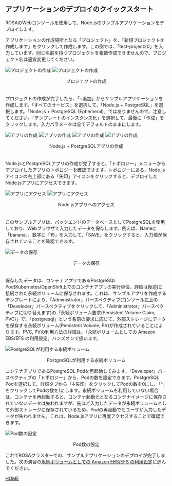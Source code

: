 ## アプリケーションのデプロイのクイックスタート

ROSAのWebコンソールを使用して、Node.jsのサンプルアプリケーションをデプロイします。

アプリケーションの作成場所となる「プロジェクト」を、「新規プロジェクトを作成します」をクリックして作成します。この例では、「test-project20」を入力しています。同じ名前を持つプロジェクトを複数作成できませんので、プロジェクト名は適宜変更してください。

![プロジェクトの作成](./images/project-create1.png)
![プロジェクトの作成](./images/project-create2.png)
<div style="text-align: center;">プロジェクトの作成</div>　　

プロジェクトの作成が完了したら、「+追加」からサンプルアプリケーションを作成します。「すべてのサービス」を選択して、「Node.js + PostgreSQL」を選択します。「Node.js + PostgreSQL (Ephemeral)」ではありませんので、注意してください。「テンプレートのインスタンス化」を選択して、最後に「作成」をクリックします。入力パラメータは全てデフォルトのままにします。

![アプリの作成](./images/add-console.png)
![アプリの作成](./images/nodejs-select.png)
![アプリの作成](./images/nodejs-create1.png)
![アプリの作成](./images/nodejs-create2.png)
<div style="text-align: center;">Node.js + PostgreSQLアプリの作成</div>　　

Node.jsとPostgreSQLアプリの作成が完了すると、「トポロジー」メニューからデプロイしたアプリのトポロジーを確認できます。トポロジーにある、Node.jsアイコンの右上部にある「矢印」アイコンをクリックすると、デプロイしたNode.jsアプリにアクセスできます。

![アプリにアクセス](./images/nodejs-route.png)
![アプリにアクセス](./images/nodejs-app.png)
<div style="text-align: center;">Node.jsアプリへのアクセス</div>　　

このサンプルアプリは、バックエンドのデータベースとしてPostgreSQLを使用しており、Webブラウザで入力したデータを保存します。例えば、Nameに「banana」、数字に「15」を入力して、「SAVE」をクリックすると、入力値が保存されていることを確認できます。

![データの保存](./images/data-create.png)
<div style="text-align: center;">データの保存</div>　

保存したデータは、コンテナアプリであるPostgreSQL Pod(Kubernetes/OpenShift上でのコンテナアプリの実行単位。詳細は後述)に接続された永続ボリュームに保存されます。これは、サンプルアプリを作成するテンプレートにより、「Administrator」パースペクティブ(コンソール左上の「Developer」パースペクティブをクリックして、「Administrator」パースペクティブに切り替えます)の「永続ボリューム要求(Persistent Volume Claim, PVC)」で、「postgresql」という名前の要求に応じて、外部ストレージにデータを保存する永続ボリューム(Persistent Volume, PV)が作成されていることによります。PVC, PVの利用方法の詳細は、「永続ボリュームとしての Amazon EBS/EFS の利用設定」ハンズオンで扱います。

![PostgreSQLが利用する永続ボリューム](./images/postgresql-pvc.png)
<div style="text-align: center;">PostgreSQLが利用する永続ボリューム</div>

コンテナアプリであるPostgreSQL Podを再起動してみます。「Developer」パースペクティブの「トポロジー」から、Podの数を設定できます。PostgreSQL Podを選択して、詳細タブから「↓矢印」をクリックしてPodの数を0にし、「^」をクリックしてPodの数を1にします。永続ボリュームを利用していない場合は、コンテナを再起動すると、コンテナ起動元となるコンテナイメージに保存されていないデータは失われますが、先ほど入力したデータが永続ボリュームとして外部ストレージに保存されているため、Podの再起動でもユーザが入力したデータが失われません。これは、Node.jsアプリに再度アクセスすることで確認できます。

![Pod数の設定](./images/pod-num.png)
<div style="text-align: center;">Pod数の設定</div>

これでROSAクラスターでの、サンプルアプリケーションのデプロイが完了しました。次の演習の[永続ボリュームとしての Amazon EBS/EFS の利用設定](../rosa-volume)に進んでください。

[HOME](../../README.md)
